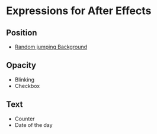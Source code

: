 # Expressions for After Effects

## Position
- [Random jumping Background](/position/randomJumpingBackground.js)

## Opacity
- Blinking
- Checkbox

## Text
- Counter
- Date of the day
